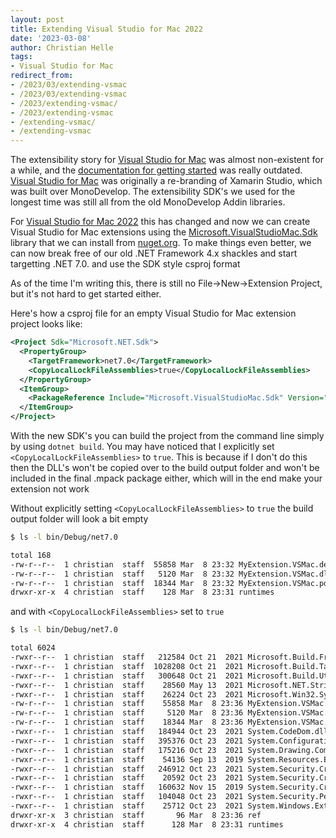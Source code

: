 ```yaml
---
layout: post
title: Extending Visual Studio for Mac 2022
date: '2023-03-08'
author: Christian Helle
tags: 
- Visual Studio for Mac
redirect_from:
- /2023/03/extending-vsmac
- /2023/03/extending-vsmac
- /2023/extending-vsmac/
- /2023/extending-vsmac
- /extending-vsmac/
- /extending-vsmac
---
```


The extensibility story for [Visual Studio for Mac](https://visualstudio.microsoft.com/vs/mac?WT.mc_id=DT-MVP-5004822) was almost non-existent for a while, and the [documentation for getting started](https://learn.microsoft.com/en-us/previous-versions/visualstudio/mac/extending-visual-studio-mac-walkthrough?WT.mc_id=DT-MVP-5004822) was really outdated. [Visual Studio for Mac](https://visualstudio.microsoft.com/vs/mac?WT.mc_id=DT-MVP-5004822) was originally a re-branding of Xamarin Studio, which was built over MonoDevelop. The extensibility SDK's we used for the longest time was still all from the old MonoDevelop Addin libraries.

For [Visual Studio for Mac 2022](https://visualstudio.microsoft.com/vs/mac?WT.mc_id=DT-MVP-5004822) this has changed and now we can create Visual Studio for Mac extensions using the [Microsoft.VisualStudioMac.Sdk](https://www.nuget.org/packages/Microsoft.VisualStudioMac.Sdk) library that we can install from [nuget.org]([Microsoft.VisualStudioMac.Sdk](https://www.nuget.org/packages/Microsoft.VisualStudioMac.Sdk)). To make things even better, we can now break free of our old .NET Framework 4.x shackles and start targetting .NET 7.0. and use the SDK style csproj format

As of the time I'm writing this, there is still no File->New->Extension Project, but it's not hard to get started either. 

Here's how a csproj file for an empty Visual Studio for Mac extension project looks like:

```xml
<Project Sdk="Microsoft.NET.Sdk">
  <PropertyGroup>
    <TargetFramework>net7.0</TargetFramework>
    <CopyLocalLockFileAssemblies>true</CopyLocalLockFileAssemblies>
  </PropertyGroup>
  <ItemGroup>
    <PackageReference Include="Microsoft.VisualStudioMac.Sdk" Version="17.0.0" />
  </ItemGroup>
</Project>
```

With the new SDK's you can build the project from the command line simply by using `dotnet build`. You may have noticed that I explicitly set `<CopyLocalLockFileAssemblies>` to `true`. This is because if I don't do this then the DLL's won't be copied over to the build output folder and won't be included in the final .mpack package either, which will in the end make your extension not work

Without explicitly setting `<CopyLocalLockFileAssemblies>` to `true` the build output folder will look a bit empty

```bash
$ ls -l bin/Debug/net7.0

total 168
-rw-r--r--  1 christian  staff  55858 Mar  8 23:32 MyExtension.VSMac.deps.json
-rw-r--r--  1 christian  staff   5120 Mar  8 23:32 MyExtension.VSMac.dll
-rw-r--r--  1 christian  staff  18344 Mar  8 23:32 MyExtension.VSMac.pdb
drwxr-xr-x  4 christian  staff    128 Mar  8 23:31 runtimes
```

and with `<CopyLocalLockFileAssemblies>` set to `true`

```bash
$ ls -l bin/Debug/net7.0

total 6024
-rwxr--r--  1 christian  staff   212584 Oct 21  2021 Microsoft.Build.Framework.dll
-rwxr--r--  1 christian  staff  1028208 Oct 21  2021 Microsoft.Build.Tasks.Core.dll
-rwxr--r--  1 christian  staff   300648 Oct 21  2021 Microsoft.Build.Utilities.Core.dll
-rwxr--r--  1 christian  staff    28560 May 13  2021 Microsoft.NET.StringTools.dll
-rwxr--r--  1 christian  staff    26224 Oct 23  2021 Microsoft.Win32.SystemEvents.dll
-rw-r--r--  1 christian  staff    55858 Mar  8 23:36 MyExtension.VSMac.deps.json
-rw-r--r--  1 christian  staff     5120 Mar  8 23:36 MyExtension.VSMac.dll
-rw-r--r--  1 christian  staff    18344 Mar  8 23:36 MyExtension.VSMac.pdb
-rwxr--r--  1 christian  staff   184944 Oct 23  2021 System.CodeDom.dll
-rwxr--r--  1 christian  staff   395376 Oct 23  2021 System.Configuration.ConfigurationManager.dll
-rwxr--r--  1 christian  staff   175216 Oct 23  2021 System.Drawing.Common.dll
-rwxr--r--  1 christian  staff    54136 Sep 13  2019 System.Resources.Extensions.dll
-rwxr--r--  1 christian  staff   246912 Oct 23  2021 System.Security.Cryptography.Pkcs.dll
-rwxr--r--  1 christian  staff    20592 Oct 23  2021 System.Security.Cryptography.ProtectedData.dll
-rwxr--r--  1 christian  staff   160632 Nov 15  2019 System.Security.Cryptography.Xml.dll
-rwxr--r--  1 christian  staff   104048 Oct 23  2021 System.Security.Permissions.dll
-rwxr--r--  1 christian  staff    25712 Oct 23  2021 System.Windows.Extensions.dll
drwxr-xr-x  3 christian  staff       96 Mar  8 23:36 ref
drwxr-xr-x  4 christian  staff      128 Mar  8 23:31 runtimes
```
